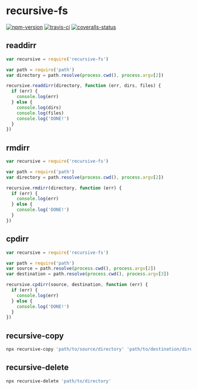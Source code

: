 
# recursive-fs

[![npm-version]][npm] [![travis-ci]][travis] [![coveralls-status]][coveralls]


## readdirr

```js
var recursive = require('recursive-fs')

var path = require('path')
var directory = path.resolve(process.cwd(), process.argv[2])

recursive.readdirr(directory, function (err, dirs, files) {
  if (err) {
    console.log(err)
  } else {
    console.log(dirs)
    console.log(files)
    console.log('DONE!')
  }
})
```


## rmdirr

```js
var recursive = require('recursive-fs')

var path = require('path')
var directory = path.resolve(process.cwd(), process.argv[2])

recursive.rmdirr(directory, function (err) {
  if (err) {
    console.log(err)
  } else {
    console.log('DONE!')
  }
})
```


## cpdirr

```js
var recursive = require('recursive-fs')

var path = require('path')
var source = path.resolve(process.cwd(), process.argv[2])
var destination = path.resolve(process.cwd(), process.argv[3])

recursive.cpdirr(source, destination, function (err) {
  if (err) {
    console.log(err)
  } else {
    console.log('DONE!')
  }
})
```


## recursive-copy

```bash
npx recursive-copy 'path/to/source/directory' 'path/to/destination/directory'
```


## recursive-delete

```bash
npx recursive-delete 'path/to/directory'
```


  [npm-version]: https://img.shields.io/npm/v/recursive-fs.svg?style=flat-square (NPM Package Version)
  [travis-ci]: https://img.shields.io/travis/simov/recursive-fs/master.svg?style=flat-square (Build Status - Travis CI)
  [coveralls-status]: https://img.shields.io/coveralls/simov/recursive-fs.svg?style=flat-square (Test Coverage - Coveralls)

  [npm]: https://www.npmjs.com/package/recursive-fs
  [travis]: https://travis-ci.org/simov/recursive-fs
  [coveralls]: https://coveralls.io/github/simov/recursive-fs
